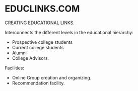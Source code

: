 EDUCLINKS.COM
=============
CREATING EDUCATIONAL LINKS.


Interconnects the different levels in the educational hierarchy:
* Prospective college students  
* Current college students
* Alumni
* College Advisors.

Facilities:
* Online Group creation and organizing.
* Recommendation facility.